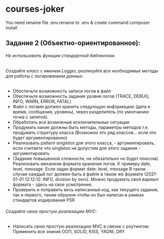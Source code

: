 # courses-joker

You need rename file .env.rename to .env & create command composer install 

## Задание 2 (Объектно-ориентированное):
###### Не использовать функции стандартной библиотеки.

###### Создайте класс с именем Logger, реализуйте все необходимые методы для работы с логированием данных:
* Обеспечьте возможность записи логов в файл
* Обеспечьте возможность задания уровня логов (TRACE, DEBUG, INFO, WARN, ERROR, FATAL)
* Файл с логами должен хранить следующую информацию (дата и время, сообщение, уровень), через разделитель  (по умолчанию точка с запятой).
* Обработать все возможные исключительные ситуации
* Продумать какие должны быть методы, параметры методов т.е. продумать структуру класса (Возможно это ряд классов… если это будет аргументированно)
* Реализовать pattern singleton для этого класса, - аргументировать, если считаете что singleton не допустим для этого задания - аргументировать
* (Задание повышенной сложности, не обязательно но будет плюсом). Реализовать механизм формата хранения логов. К примеру date, level, message. Если задан формат date: level, message В таком случае каждый лог должен быть в файле в таком же формате (2021-01-01 12:12:12: INFO, division by zero). Можно продумать свой вариант формата - здесь на свое усмотрение.
* Проверить и поправить весь написанный код, как текущего задания, так и первого, таким образом чтобы он был написан в рамках стандартов кодирования PSR

###### Создайте свою простую реализацию MVC:

* Написать свою простую реализацию MVC в связке с роутингом. Применить все знания ООП, SOLID, KISS, YAGNI, DRY
